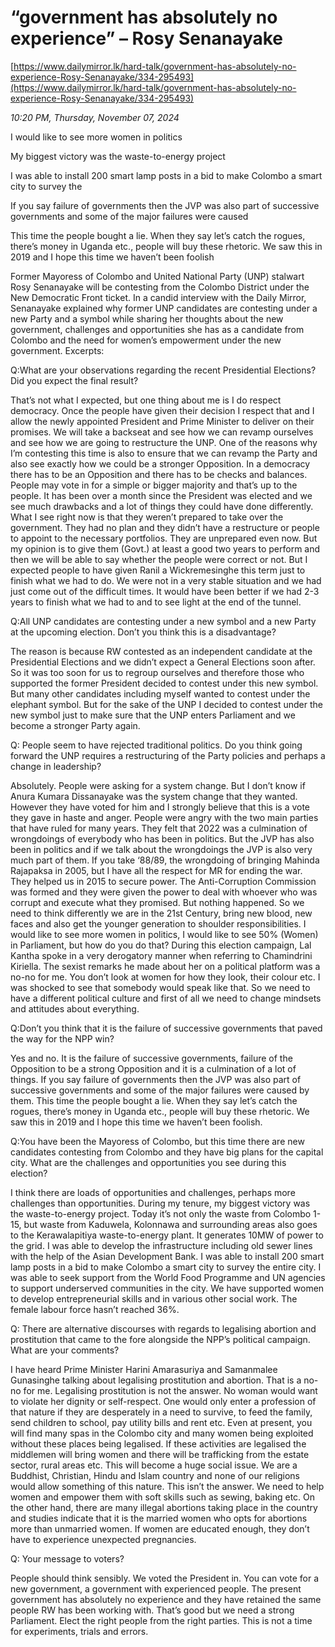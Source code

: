 # “government has absolutely no experience” – Rosy Senanayake

[https://www.dailymirror.lk/hard-talk/government-has-absolutely-no-experience-Rosy-Senanayake/334-295493](https://www.dailymirror.lk/hard-talk/government-has-absolutely-no-experience-Rosy-Senanayake/334-295493)

*10:20 PM, Thursday, November 07, 2024*

I would like to see more women in politics

My biggest victory was the waste-to-energy project

I was able to install 200 smart lamp posts in a bid to make Colombo a smart city to survey the

If you say failure of governments then the JVP was also part of successive governments and some of the major failures were caused

This time the people bought a lie. When they say let’s catch the rogues, there’s money in Uganda etc., people will buy these rhetoric. We saw this in 2019 and I hope this time we haven’t been foolish

Former Mayoress of Colombo and United National Party (UNP) stalwart Rosy Senanayake will be contesting from the Colombo District under the New Democratic Front ticket. In a candid interview with the Daily Mirror, Senanayake explained why former UNP candidates are contesting under a new Party and a symbol while sharing her thoughts about the new government, challenges and opportunities she has as a candidate from Colombo and the need for women’s empowerment under the new government. Excerpts:

Q:What are your observations regarding the recent Presidential Elections? Did you expect the final result?

That’s not what I expected, but one thing about me is I do respect democracy. Once the people have given their decision I respect that and I allow the newly appointed President and Prime Minister to deliver on their promises. We will take a backseat and see how we can revamp ourselves and see how we are going to restructure the UNP. One of the reasons why I’m contesting this time is also to ensure that we can revamp the Party and also see exactly how we could be a stronger Opposition. In a democracy there has to be an Opposition and there has to be checks and balances. People may vote in for a simple or bigger majority and that’s up to the people. It has been over a month since the President was elected and we see much drawbacks and a lot of things they could have done differently. What I see right now is that they weren’t prepared to take over the government. They had no plan and they didn’t have a restructure or people to appoint to the necessary portfolios. They are unprepared even now. But my opinion is to give them (Govt.) at least a good two years to perform and then we will be able to say whether the people were correct or not. But I expected people to have given Ranil a Wickremesinghe this term just to finish what we had to do. We were not in a very stable situation and we had just come out of the difficult times. It would have been better if we had 2-3 years to finish what we had to and to see light at the end of the tunnel.

Q:All UNP candidates are contesting under a new symbol and a new Party at the upcoming election. Don’t you think this is a disadvantage?

The reason is because RW contested as an independent candidate at the Presidential Elections and we didn’t expect a General Elections soon after. So it was too soon for us to regroup ourselves and therefore those who supported the former President decided to contest under this new symbol. But many other candidates including myself wanted to contest under the elephant symbol. But for the sake of the UNP I decided to contest under the new symbol just to make sure that the UNP enters Parliament and we become a stronger Party again.

Q: People seem to have rejected traditional politics. Do you think going forward the UNP requires a restructuring of the Party policies and perhaps a change in leadership?

Absolutely. People were asking for a system change. But I don’t know if Anura Kumara Dissanayake was the system change that they wanted. However they have voted for him and I strongly believe that this is a vote they gave in haste and anger. People were angry with the two main parties that have ruled for many years. They felt that 2022 was a culmination of wrongdoings of everybody who has been in politics. But the JVP has also been in politics and if we talk about the wrongdoings the JVP is also very much part of them. If you take ‘88/89, the wrongdoing of bringing Mahinda Rajapaksa in 2005, but I have all the respect for MR for ending the war. They helped us in 2015 to secure power. The Anti-Corruption Commission was formed and they were given the power to deal with whoever who was corrupt and execute what they promised. But nothing happened. So we need to think differently we are in the 21st Century, bring new blood, new faces and also get the younger generation to shoulder responsibilities. I would like to see more women in politics, I would like to see 50% (Women) in Parliament, but how do you do that? During this election campaign, Lal Kantha spoke in a very derogatory manner when referring to Chamindrini Kiriella. The sexist remarks he made about her on a political platform was a no-no for me. You don’t look at women for how they look, their colour etc. I was shocked to see that somebody would speak like that. So we need to have a different political culture and first of all we need to change mindsets and attitudes about everything.

Q:Don’t you think that it is the failure of successive governments that paved the way for the NPP win?

Yes and no. It is the failure of successive governments, failure of the Opposition to be a strong Opposition and it is a culmination of a lot of things. If you say failure of governments then the JVP was also part of successive governments and some of the major failures were caused by them. This time the people bought a lie. When they say let’s catch the rogues, there’s money in Uganda etc., people will buy these rhetoric. We saw this in 2019 and I hope this time we haven’t been foolish.

Q:You have been the Mayoress of Colombo, but this time there are new candidates contesting from Colombo and they have big plans for the capital city. What are the challenges and opportunities you see during this election?

I think there are loads of opportunities and challenges, perhaps more challenges than opportunities. During my tenure, my biggest victory was the waste-to-energy project. Today it’s not only the waste from Colombo 1-15, but waste from Kaduwela, Kolonnawa and surrounding areas also goes to the Kerawalapitiya waste-to-energy plant. It generates 10MW of power to the grid. I was able to develop the infrastructure including old sewer lines with the help of the Asian Development Bank. I was able to install 200 smart lamp posts in a bid to make Colombo a smart city to survey the entire city. I was able to seek support from the World Food Programme and UN agencies to support underserved communities in the city. We have supported women to develop entrepreneurial skills and in various other social work. The female labour force hasn’t reached 36%.

Q: There are alternative discourses with regards to legalising abortion and prostitution that came to the fore alongside the NPP’s political campaign. What are your comments?

I have heard Prime Minister Harini Amarasuriya and Samanmalee Gunasinghe talking about legalising prostitution and abortion. That is a no-no for me. Legalising prostitution is not the answer. No woman would want to violate her dignity or self-respect. One would only enter a profession of that nature if they are desperately in a need to survive, to feed the family, send children to school, pay utility bills and rent etc. Even at present, you will find many spas in the Colombo city and many women being exploited without these places being legalised. If these activities are legalised the middlemen will bring women and there will be trafficking from the estate sector, rural areas etc. This will become a huge social issue. We are a Buddhist, Christian, Hindu and Islam country and none of our religions would allow something of this nature. This isn’t the answer. We need to help women and empower them with soft skills such as sewing, baking etc. On the other hand, there are many illegal abortions taking place in the country and studies indicate that it is the married women who opts for abortions more than unmarried women. If women are educated enough, they don’t have to experience unexpected pregnancies.

Q: Your message to voters?

People should think sensibly. We voted the President in. You can vote for a new government, a government with experienced people. The present government has absolutely no experience and they have retained the same people RW has been working with. That’s good but we need a strong Parliament. Elect the right people from the right parties. This is not a time for experiments, trials and errors.

